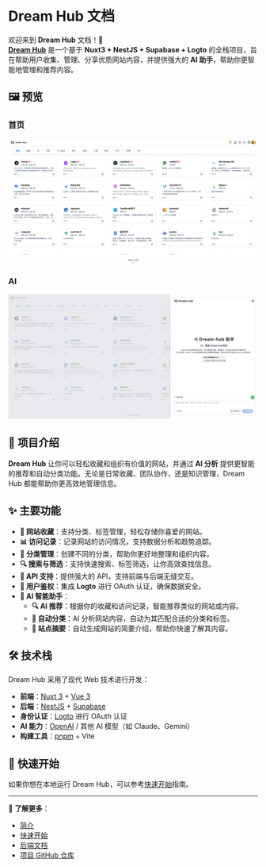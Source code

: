 # Dream Hub 文档

欢迎来到 **Dream Hub** 文档！🚀  
[**Dream Hub**](https://dream-hub.myltx.top/) 是一个基于 **Nuxt3 + NestJS + Supabase + Logto** 的全栈项目，旨在帮助用户收集、管理、分享优质网站内容，并提供强大的 **AI 助手**，帮助你更智能地管理和推荐内容。

## 🖼️ 预览

### 首页

![Dream Hub 预览](../public/images/home.png)

### AI

![Dream Hub AI](../public/images/AI.png)

## 🌟 项目介绍

**Dream Hub** 让你可以轻松收藏和组织有价值的网站，并通过 **AI 分析** 提供更智能的推荐和自动分类功能。无论是日常收藏、团队协作，还是知识管理，Dream Hub 都能帮助你更高效地管理信息。

## ✨ 主要功能

- **🔖 网站收藏**：支持分类、标签管理，轻松存储你喜爱的网站。
- **📊 访问记录**：记录网站的访问情况，支持数据分析和趋势追踪。
- **📂 分类管理**：创建不同的分类，帮助你更好地整理和组织内容。
- **🔍 搜索与筛选**：支持快速搜索、标签筛选，让你高效查找信息。
- **📡 API 支持**：提供强大的 API，支持前端与后端无缝交互。
- **🔑 用户鉴权**：集成 **Logto** 进行 OAuth 认证，确保数据安全。
- **🤖 AI 智能助手**：
  - **🔍 AI 推荐**：根据你的收藏和访问记录，智能推荐类似的网站或内容。
  - **📌 自动分类**：AI 分析网站内容，自动为其匹配合适的分类和标签。
  - **📝 站点摘要**：自动生成网站的简要介绍，帮助你快速了解其内容。

## 🛠️ 技术栈

Dream Hub 采用了现代 Web 技术进行开发：

- **前端**：[Nuxt 3](https://nuxt.com/) + [Vue 3](https://vuejs.org/)
- **后端**：[NestJS](https://nestjs.com/) + [Supabase](https://supabase.com/)
- **身份认证**：[Logto](https://logto.io/) 进行 OAuth 认证
- **AI 能力**：[OpenAI](https://openai.com/) / 其他 AI 模型（如 Claude、Gemini）
- **构建工具**：[pnpm](https://pnpm.io/) + Vite

## 🚀 快速开始

如果你想在本地运行 Dream Hub，可以参考[快速开始](/guide/getting-started)指南。

---

📌 **了解更多**：

- [简介](/guide/)
- [快速开始](/guide/getting-started)
- [后端文档](/guide/api-reference)
- [项目 GitHub 仓库](https://github.com/myltx/dream-hub)
